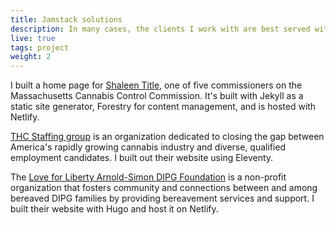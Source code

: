 ```yaml
---
title: Jamstack solutions
description: In many cases, the clients I work with are best served with Jamstack solutions. Building static websites for them provides excellent performance and value.
live: true
tags: project
weight: 2
---
```


I built a home page for [Shaleen Title](https://www.shaleentitle.com), one of five commissioners on the Massachusetts Cannabis Control Commission. It's built with Jekyll as a static site generator, Forestry for content management, and is hosted with Netlify.

[THC Staffing group](https://thcstaffinggroup.com) is an organization dedicated to closing the gap between America's rapidly growing cannabis industry and diverse, qualified employment candidates. I built out their website using Eleventy.

The [Love for Liberty Arnold-Simon DIPG Foundation](https://www.loveforliberty.org/) is a non-profit organization that fosters community and connections between and among bereaved DIPG families by providing bereavement services and support. I built their website with Hugo and host it on Netlify. 
